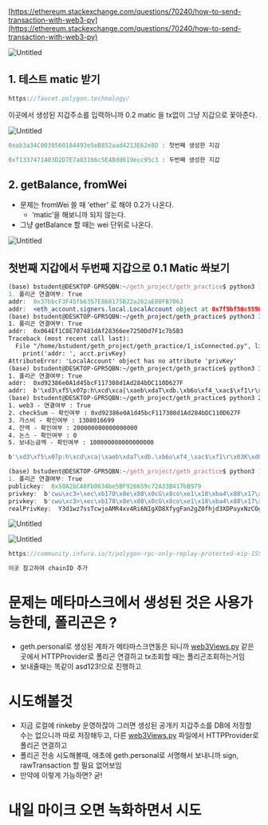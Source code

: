 [https://ethereum.stackexchange.com/questions/70240/how-to-send-transaction-with-web3-py](https://ethereum.stackexchange.com/questions/70240/how-to-send-transaction-with-web3-py)

![Untitled](https://s3-us-west-2.amazonaws.com/secure.notion-static.com/2e05adc5-3077-4230-843c-c1fb92276472/Untitled.png)

## 1. 테스트 matic 받기

```jsx
https://faucet.polygon.technology/
```

이곳에서 생성된 지갑주소를 입력하니까 0.2 matic 을 tx없이 그냥 지갑으로 꽃아준다.

![Untitled](https://s3-us-west-2.amazonaws.com/secure.notion-static.com/3868d028-6bd2-486b-a453-68ac764752cd/Untitled.png)

```jsx
0xab3a34C0039560184493e5eB852aad4213E62e8D : 첫번째 생성한 지감 

0xf1337471403D2D7E7a83166c5E48dd619ecc95c3 : 두번째 생성한 지갑 

```

## 2. getBalance, fromWei

- 문제는 fromWei 쓸 때 ‘ether’ 로 해야 0.2가 나온다.
    - ‘matic’을 해보니까 되지 않는다.
- 그냥 getBalance 할 때는 wei 단위로 나온다.

![Untitled](https://s3-us-west-2.amazonaws.com/secure.notion-static.com/a21dc2e3-ac75-46d0-95f5-9eded97818f5/Untitled.png)

## 첫번째 지갑에서 두번째 지갑으로 0.1 Matic 쏴보기

```jsx
(base) bstudent@DESKTOP-GPR5QBN:~/geth_project/geth_practice$ python3 1_isConnected.py 
1. 폴리곤 연결여부: True
addr:  0x37bbcF3F45fb6357E868175B22a262aE80FB7062
addr:  <eth_account.signers.local.LocalAccount object at 0x7f5bf56c5550>
(base) bstudent@DESKTOP-GPR5QBN:~/geth_project/geth_practice$ python3 1_isConnected.py 
1. 폴리곤 연결여부: True
addr:  0x064Ef1C8E707481dAf28366ee7250Dd7F1c7b5B3
Traceback (most recent call last):
  File "/home/bstudent/geth_project/geth_practice/1_isConnected.py", line 22, in <module>
    print('addr: ', acct.privKey)
AttributeError: 'LocalAccount' object has no attribute 'privKey'
(base) bstudent@DESKTOP-GPR5QBN:~/geth_project/geth_practice$ python3 1_isConnected.py 
1. 폴리곤 연결여부: True
addr:  0xd92386e0A1d45bcF117308d1Ad284bDC110D627F
addr:  b'\xd3\xf5\x07p:h\xcd\xca|\xaeb\xdaT\xdb.\xb6o\xf4_\xac$\xf1\r\x03K\xd0\xd1\xcb\xaa\xff\x1c\xf2'
(base) bstudent@DESKTOP-GPR5QBN:~/geth_project/geth_practice$ python3 2_sendMatic.py 
1. web3 - 연결여부 : True
2. checkSum - 확인여부 : 0xd92386e0A1d45bcF117308d1Ad284bDC110D627F
3. 가스비 - 확인여부 : 1308016699
4. 잔액 - 확인여부 : 200000000000000000
4. 논스 - 확인여부 : 0
5. 보내는금액 - 확인여부 : 100000000000000000
```

```jsx
b'\xd3\xf5\x07p:h\xcd\xca|\xaeb\xdaT\xdb.\xb6o\xf4_\xac$\xf1\r\x03K\xd0\xd1\xcb\xaa\xff\x1c\xf2' 이 걸 변환해야한다.
```

```jsx
(base) bstudent@DESKTOP-GPR5QBN:~/geth_project/geth_practice$ python3 1_isConnected.py 
1. 폴리곤 연결여부: True
publickey:  0x50A2bCA8Fb0634be5BF926659c72A33B417bB979
privkey:  b'cwu\xc3>\xec\xb170\x8e\x80\x0cG\x8co\xe1\x18\xba4\x88\x17\x0f\xc5\xdf\xca\x01Z\x9fh\x19\xd1\xf8'
privkey:  b'cwu\xc3>\xec\xb170\x8e\x80\x0cG\x8co\xe1\x18\xba4\x88\x17\x0f\xc5\xdf\xca\x01Z\x9fh\x19\xd1\xf8'
realPrivKey:  Y3d1wz7ssTcwjoAMR4xv4Ri6NIgXD8XfygFan2gZ0fhjd3XDPuyxNzCOgAxHjG/hGLo0iBcPxd/KAVqfaBnR+A==
```

![Untitled](https://s3-us-west-2.amazonaws.com/secure.notion-static.com/76900e3b-bfe9-413c-9141-cb3baeba3cf5/Untitled.png)

![Untitled](https://s3-us-west-2.amazonaws.com/secure.notion-static.com/03be69a6-b9f9-4449-80be-d2ca5a7dd02b/Untitled.png)

```jsx
https://community.infura.io/t/polygon-rpc-only-replay-protected-eip-155-transactions-allowed-over-rpc/2997/3

이곳 참고하여 chainID 추가
```

# 문제는 메타마스크에서 생성된 것은 사용가능한데, 폴리곤은 ?

- geth.personal로 생성된 계좌가 메타마스크연동은 되니까 [web3Views.py](http://web3Views.py) 같은곳에서 HTTPProvider로 폴리곤 연결하고  tx조회할 때는 폴리곤조회하는거임
- 보내줄때는 똑같이 asd123!으로 진행하고

# 시도해볼것

- 지금 로컬에 rinkeby 운영하잖아 그러면 생성된 공개키 지갑주소를 DB에 저장할 수는 없으니까 따로 저장해두고, 다른 [web3Views.py](http://web3Views.py) 파일에서 HTTPProvider로 폴리곤 연결하고
- 폴리곤 전송 시도해볼때, 애초에 geth.personal로 서명해서 보내니까 sign, rawTransaction 할 필요 없어보임
- 만약에 이렇게 가능하면? 굳!

# 내일 마이크 오면 녹화하면서 시도